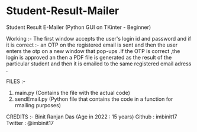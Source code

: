 # Student-Result-Mailer
Student Result E-Mailer (Python GUI on TKinter - Beginner)

Working :- 
The first window accepts the user's login id and password and if it is correct :- an OTP on the registered email is sent and then the user enters the otp on a new window 
that pop-ups .If the OTP is correct ,the login is approved an then a PDF file is generated as the result of the particular student and then it is emailed to the same
registered email adress .

FILES :- 
1. main.py (Contains the file with the actual code)
2. sendEmail.py (Python file that contains the code in a function for rmailing purposes)

CREDITS :- Binit Ranjan Das (Age in 2022 : 15 years) 
Github : imbinit17 
Twitter : @imbinit17
